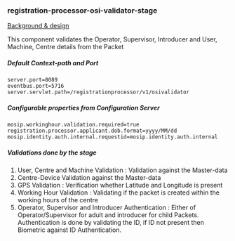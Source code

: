 ### registration-processor-osi-validator-stage

[Background & design](https://github.com/mosip/mosip/wiki/Registration-Processor)

This component validates the Operator, Supervisor, Introducer and User, Machine, Centre details from the Packet

##### Default Context-path and Port
```
server.port=8089
eventbus.port=5716
server.servlet.path=/registrationprocessor/v1/osivalidator
```
##### Configurable properties from Configuration Server
```
mosip.workinghour.validation.required=true
registration.processor.applicant.dob.format=yyyy/MM/dd
mosip.identity.auth.internal.requestid=mosip.identity.auth.internal
```
##### Validations done by the stage
1. User, Centre and Machine Validation :  Validation against the Master-data
2. Centre-Device Validation against the Master-data
3. GPS Validation : Verification whether Latitude and Longitude is present
4. Working Hour Validation : Validating if the packet is created within the working hours of the centre
5. Operator, Supervisor and Introducer Authentication : Either of Operator/Supervisor for adult and introducer for child Packets. Authentication is done by validating the ID, if ID not present then Biometric against ID Authentication.

